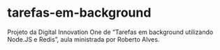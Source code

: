 # tarefas-em-background
Projeto da Digital Innovation One de “Tarefas em background utilizando Node.JS e Redis”, aula ministrada por Roberto Alves.
